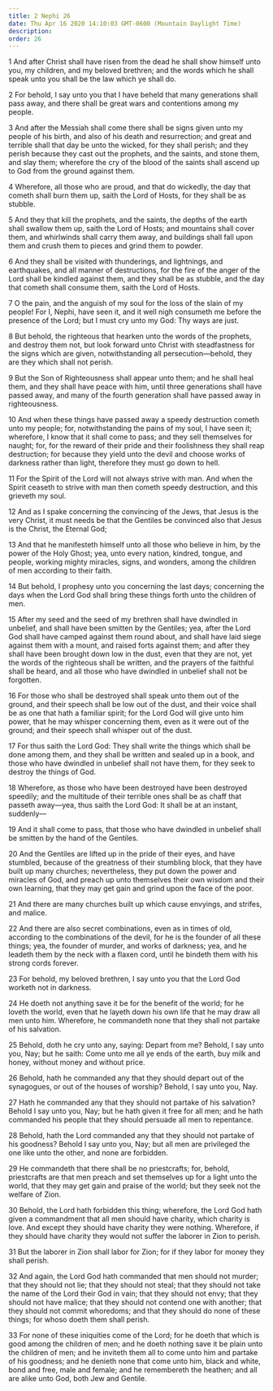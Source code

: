 ```yaml
---
title: 2 Nephi 26
date: Thu Apr 16 2020 14:10:03 GMT-0600 (Mountain Daylight Time)
description: 
order: 26
---
```


<p>
  1 And after Christ shall have risen from the dead he shall show himself unto
  you, my children, and my beloved brethren; and the words which he shall speak
  unto you shall be the law which ye shall do.
</p>
<p>
  2 For behold, I say unto you that I have beheld that many generations shall
  pass away, and there shall be great wars and contentions among my people.
</p>
<p>
  3 And after the Messiah shall come there shall be signs given unto my people
  of his birth, and also of his death and resurrection; and great and terrible
  shall that day be unto the wicked, for they shall perish; and they perish
  because they cast out the prophets, and the saints, and stone them, and slay
  them; wherefore the cry of the blood of the saints shall ascend up to God from
  the ground against them.
</p>
<p>
  4 Wherefore, all those who are proud, and that do wickedly, the day that
  cometh shall burn them up, saith the Lord of Hosts, for they shall be as
  stubble.
</p>
<p>
  5 And they that kill the prophets, and the saints, the depths of the earth
  shall swallow them up, saith the Lord of Hosts; and mountains shall cover
  them, and whirlwinds shall carry them away, and buildings shall fall upon them
  and crush them to pieces and grind them to powder.
</p>
<p>
  6 And they shall be visited with thunderings, and lightnings, and earthquakes,
  and all manner of destructions, for the fire of the anger of the Lord shall be
  kindled against them, and they shall be as stubble, and the day that cometh
  shall consume them, saith the Lord of Hosts.
</p>
<p>
  7 O the pain, and the anguish of my soul for the loss of the slain of my
  people! For I, Nephi, have seen it, and it well nigh consumeth me before the
  presence of the Lord; but I must cry unto my God: Thy ways are just.
</p>
<p>
  8 But behold, the righteous that hearken unto the words of the prophets, and
  destroy them not, but look forward unto Christ with steadfastness for the
  signs which are given, notwithstanding all persecution&#x2014;behold, they are
  they which shall not perish.
</p>
<p>
  9 But the Son of Righteousness shall appear unto them; and he shall heal them,
  and they shall have peace with him, until three generations shall have passed
  away, and many of the fourth generation shall have passed away in
  righteousness.
</p>
<p>
  10 And when these things have passed away a speedy destruction cometh unto my
  people; for, notwithstanding the pains of my soul, I have seen it; wherefore,
  I know that it shall come to pass; and they sell themselves for naught; for,
  for the reward of their pride and their foolishness they shall reap
  destruction; for because they yield unto the devil and choose works of
  darkness rather than light, therefore they must go down to hell.
</p>
<p>
  11 For the Spirit of the Lord will not always strive with man. And when the
  Spirit ceaseth to strive with man then cometh speedy destruction, and this
  grieveth my soul.
</p>
<p>
  12 And as I spake concerning the convincing of the Jews, that Jesus is the
  very Christ, it must needs be that the Gentiles be convinced also that Jesus
  is the Christ, the Eternal God;
</p>
<p>
  13 And that he manifesteth himself unto all those who believe in him, by the
  power of the Holy Ghost; yea, unto every nation, kindred, tongue, and people,
  working mighty miracles, signs, and wonders, among the children of men
  according to their faith.
</p>
<p>
  14 But behold, I prophesy unto you concerning the last days; concerning the
  days when the Lord God shall bring these things forth unto the children of
  men.
</p>
<p>
  15 After my seed and the seed of my brethren shall have dwindled in unbelief,
  and shall have been smitten by the Gentiles; yea, after the Lord God shall
  have camped against them round about, and shall have laid siege against them
  with a mount, and raised forts against them; and after they shall have been
  brought down low in the dust, even that they are not, yet the words of the
  righteous shall be written, and the prayers of the faithful shall be heard,
  and all those who have dwindled in unbelief shall not be forgotten.
</p>
<p>
  16 For those who shall be destroyed shall speak unto them out of the ground,
  and their speech shall be low out of the dust, and their voice shall be as one
  that hath a familiar spirit; for the Lord God will give unto him power, that
  he may whisper concerning them, even as it were out of the ground; and their
  speech shall whisper out of the dust.
</p>
<p>
  17 For thus saith the Lord God: They shall write the things which shall be
  done among them, and they shall be written and sealed up in a book, and those
  who have dwindled in unbelief shall not have them, for they seek to destroy
  the things of God.
</p>
<p>
  18 Wherefore, as those who have been destroyed have been destroyed speedily;
  and the multitude of their terrible ones shall be as chaff that passeth
  away&#x2014;yea, thus saith the Lord God: It shall be at an instant,
  suddenly&#x2014;
</p>
<p>
  19 And it shall come to pass, that those who have dwindled in unbelief shall
  be smitten by the hand of the Gentiles.
</p>
<p>
  20 And the Gentiles are lifted up in the pride of their eyes, and have
  stumbled, because of the greatness of their stumbling block, that they have
  built up many churches; nevertheless, they put down the power and miracles of
  God, and preach up unto themselves their own wisdom and their own learning,
  that they may get gain and grind upon the face of the poor.
</p>
<p>
  21 And there are many churches built up which cause envyings, and strifes, and
  malice.
</p>
<p>
  22 And there are also secret combinations, even as in times of old, according
  to the combinations of the devil, for he is the founder of all these things;
  yea, the founder of murder, and works of darkness; yea, and he leadeth them by
  the neck with a flaxen cord, until he bindeth them with his strong cords
  forever.
</p>
<p>
  23 For behold, my beloved brethren, I say unto you that the Lord God worketh
  not in darkness.
</p>
<p>
  24 He doeth not anything save it be for the benefit of the world; for he
  loveth the world, even that he layeth down his own life that he may draw all
  men unto him. Wherefore, he commandeth none that they shall not partake of his
  salvation.
</p>
<p>
  25 Behold, doth he cry unto any, saying: Depart from me? Behold, I say unto
  you, Nay; but he saith: Come unto me all ye ends of the earth, buy milk and
  honey, without money and without price.
</p>
<p>
  26 Behold, hath he commanded any that they should depart out of the
  synagogues, or out of the houses of worship? Behold, I say unto you, Nay.
</p>
<p>
  27 Hath he commanded any that they should not partake of his salvation? Behold
  I say unto you, Nay; but he hath given it free for all men; and he hath
  commanded his people that they should persuade all men to repentance.
</p>
<p>
  28 Behold, hath the Lord commanded any that they should not partake of his
  goodness? Behold I say unto you, Nay; but all men are privileged the one like
  unto the other, and none are forbidden.
</p>
<p>
  29 He commandeth that there shall be no priestcrafts; for, behold,
  priestcrafts are that men preach and set themselves up for a light unto the
  world, that they may get gain and praise of the world; but they seek not the
  welfare of Zion.
</p>
<p>
  30 Behold, the Lord hath forbidden this thing; wherefore, the Lord God hath
  given a commandment that all men should have charity, which charity is love.
  And except they should have charity they were nothing. Wherefore, if they
  should have charity they would not suffer the laborer in Zion to perish.
</p>
<p>
  31 But the laborer in Zion shall labor for Zion; for if they labor for money
  they shall perish.
</p>
<p>
  32 And again, the Lord God hath commanded that men should not murder; that
  they should not lie; that they should not steal; that they should not take the
  name of the Lord their God in vain; that they should not envy; that they
  should not have malice; that they should not contend one with another; that
  they should not commit whoredoms; and that they should do none of these
  things; for whoso doeth them shall perish.
</p>
<p>
  33 For none of these iniquities come of the Lord; for he doeth that which is
  good among the children of men; and he doeth nothing save it be plain unto the
  children of men; and he inviteth them all to come unto him and partake of his
  goodness; and he denieth none that come unto him, black and white, bond and
  free, male and female; and he remembereth the heathen; and all are alike unto
  God, both Jew and Gentile.
</p>
